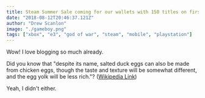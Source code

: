 ```yaml
---
title: Steam Summer Sale coming for our wallets with 150 titles on first day
date: "2018-08-12T20:46:37.121Z"
author: "Drew Scanlon"
image: "./gameboy.png"
tags: ["xbox", "e3", "god of war", "steam", "mobile", "playstation"]
---
```


Wow! I love blogging so much already.

Did you know that "despite its name, salted duck eggs can also be made from
chicken eggs, though the taste and texture will be somewhat different, and the
egg yolk will be less rich."?
([Wikipedia Link](http://en.wikipedia.org/wiki/Salted_duck_egg))

Yeah, I didn't either.

